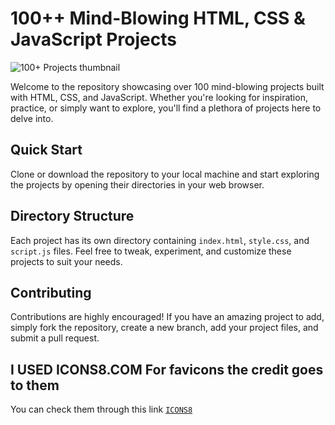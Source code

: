# 100++ Mind-Blowing HTML, CSS & JavaScript Projects

![100+ Projects thumbnail](https://img-c.udemycdn.com/course/750x422/4282458_feaf_3.jpg)

Welcome to the repository showcasing over 100 mind-blowing projects built with HTML, CSS, and JavaScript. Whether you're looking for inspiration, practice, or simply want to explore, you'll find a plethora of projects here to delve into.

## Quick Start

Clone or download the repository to your local machine and start exploring the projects by opening their directories in your web browser.

## Directory Structure

Each project has its own directory containing `index.html`, `style.css`, and `script.js` files. Feel free to tweak, experiment, and customize these projects to suit your needs.

## Contributing

Contributions are highly encouraged! If you have an amazing project to add, simply fork the repository, create a new branch, add your project files, and submit a pull request.

## I USED ICONS8.COM For favicons the credit goes to them
You can check them through this link [`ICONS8`](https://icons8.com/icons/)